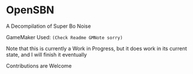 # OpenSBN
A Decompilation of Super Bo Noise

GameMaker Used: ```(Check Readme GMNote sorry)```

Note that this is currently a Work in Progress, but it does work in its current state, and I will finish it eventually

Contributions are Welcome
